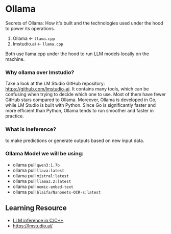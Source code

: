 # Ollama
Secrets of Ollama: How it's built and the technologies used under the hood to power its operations.


1. Ollama <- `llama.cpp`
2. lmstudio.ai <- `llama.cpp`

Both use llama.cpp under the hood to run LLM models locally on the machine.


### Why ollama over lmstudio?
Take a look at the LM Studio GitHub repository: https://github.com/lmstudio-ai. It contains many tools, which can be confusing when trying to decide which one to use. Most of them have fewer GitHub stars compared to Ollama. Moreover, Ollama is developed in Go, while LM Studio is built with Python. Since Go is significantly faster and more efficient than Python, Ollama tends to run smoother and faster in practice.


### What is ineference?
to make predictions or generate outputs based on new input data.


### Ollama Model we will be using:

* ollama pull `qwen3:1.7b`
* ollama pull `llava:latest`
* ollama pull `mistral:latest`
* ollama pull `llama3.2:latest`
* ollama pull `nomic-embed-text`
* ollama pull `blaifa/Nanonets-OCR-s:latest`


## Learning Resource

* [LLM inference in C/C++](https://github.com/ggml-org/llama.cpp)
* https://lmstudio.ai/
